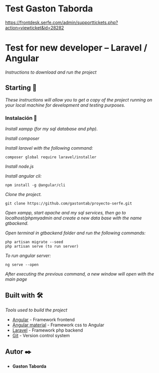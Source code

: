 # Test  Gaston Taborda

https://frontdesk.serfe.com/admin/supporttickets.php?action=viewticket&id=28282

# Test for new developer – Laravel / Angular

_Instructions to download and run the project_

## Starting 🚀

_These instructions will allow you to get a copy of the project running on your local machine for development and testing purposes._


### Instalación 🔧

_Install xampp (for my sql database and php)._

_Install composer_

_Install laravel with the following command:_
```
composer global require laravel/installer
```

_Install node.js_

_Install angular cli:_
```
npm install -g @angular/cli
```

_Clone the project._
```
git clone https://github.com/gastontab/proyecto-serfe.git
```

_Open xampp, start apache and my sql services, then go to localhost/phpmyadmin and create a new data base with the name gtbackend._

_Open terminal in gtbackend folder and run the following commands:_
```
php artisan migrate --seed
php artisan serve (to run server)
```

_To run angular server:_
```
ng serve --open
```

_After executing the previous command, a new window will open with the main page_


## Built with 🛠️

_Tools used to build the project_

* [Angular](https://angular.io/docs) - Framework frontend
* [Angular material](https://material.angular.io/) - Framework css to Angular
* [Laravel](https://laravel.com/docs/8.x) - Framework php backend 
* [Git](https://git-scm.com/) - Version control system


## Autor ✒️

* **Gaston Taborda**
